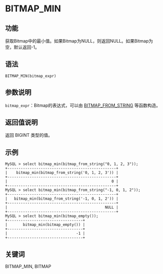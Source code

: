 # BITMAP_MIN

## 功能

获取Bitmap中的最小值。如果Bitmap为NULL，则返回NULL。如果Bitmap为空，默认返回-1。

## 语法

`BITMAP_MIN(bitmap_expr)`

## 参数说明

`bitmap_expr`：Bitmap的表达式，可以由 [BITMAP_FROM_STRING](./bitmap_from_string.md) 等函数构造。

## 返回值说明

返回 BIGINT 类型的值。

## 示例

```Plain Text
MySQL > select bitmap_min(bitmap_from_string("0, 1, 2, 3"));
+-------------------------------------------------+
|    bitmap_min(bitmap_from_string('0, 1, 2, 3')) |
+-------------------------------------------------+
|                                               0 |
+-------------------------------------------------+
MySQL > select bitmap_min(bitmap_from_string("-1, 0, 1, 2"));
+-------------------------------------------------+
|   bitmap_min(bitmap_from_string('-1, 0, 1, 2')) |
+-------------------------------------------------+
|                                            NULL |
+-------------------------------------------------+
MySQL > select bitmap_min(bitmap_empty());
+----------------------------------+
|       bitmap_min(bitmap_empty()) |
+----------------------------------+
|                               -1 |
+----------------------------------+
```

## 关键词

BITMAP_MIN, BITMAP
